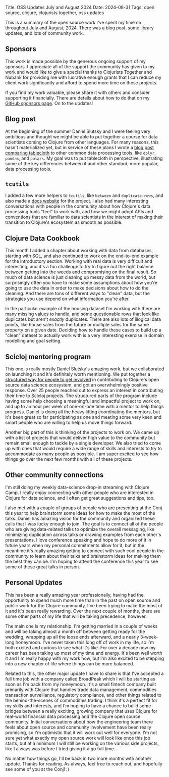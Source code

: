Title: OSS Updates July and August 2024
Date: 2024-08-31
Tags: open source, clojure, clojurists together, oss updates

This is a summary of the open source work I've spent my time on throughout July and August, 2024. There was a blog post, some library updates, and lots of community work.

## Sponsors

This work is made possible by the generous ongoing support of my sponsors. I appreciate all of the support the community has given to my work and would like to give a special thanks to Clojurists Together and Nubank for providing me with lucrative enough grants that I can reduce my client work significantly and afford to spend more time on these projects.

If you find my work valuable, please share it with others and consider supporting it financially. There are details about how to do that on my [GitHub sponsors page](https://github.com/sponsors/kiramclean). On to the updates!

## Blog post

At the beginning of the summer Daniel Slutsky and I were feeling very ambitious and thought we might be able to put together a course for data scientists coming to Clojure from other languages. For many reasons, this hasn't materialized yet, but in service of these plans I wrote a [blog post comparing tablecloth](https://codewithkira.com/2024-07-18-tablecloth-dplyr-pandas-polars.html) to other common data processing tools, like `dplyr`, `pandas`, and `polars`. My goal was to put tablecloth in perspective, illustrating some of the key differences between it and other standard, more popular, data processing tools.

## `tcutils`

I added a few more helpers to `tcutils`, like `between` and `duplicate-rows`, and also made a [docs website](https://scicloj.github.io/tcutils/) for the project. I also had many interesting conversations with people in the community about how Clojure's data processing tools "feel" to work with, and how we might adopt APIs and conventions that are familiar to data scientists in the interest of making their transition to Clojure's ecosystem as smooth as possible.

## Clojure Data Cookbook

This month I added a chapter about working with data from databases, starting with SQL, and also continued to work on the end-to-end example for the introductory section. Working with real data is very difficult and interesting, and it's a fun challenge to try to figure out the right balance between getting into the weeds and compromising on the final result. So much of data science is just cleaning up messy data from the world, but surprisingly often you have to make some assumptions about how you're going to use the data in order to make decisions about how to do the cleaning. And there are tons of different ways to "clean" data, but the strategies you use depend on what information you're after.

In the particular example of the housing dataset I'm working with there are many missing values to handle, and some questionable rows that look like duplicates but aren't _exactly_ duplicates. There are also lots of illogical data points, like house sales from the future or multiple sales for the same property on a given date. Deciding how to handle these cases to build up a "clean" dataset to actually work with is a very interesting exercise in domain modelling and goal setting.

## Scicloj mentoring program

This one is really mostly Daniel Slutsky's amazing work, but we collaborated on launching it and it's definitely worth mentioning. We put together a [structured way for people to get involved](https://scicloj.github.io/docs/community/groups/open-source-mentoring/) in contributing to Clojure's open source data science ecosystem, and got an overwhelmingly positive response. Over 25 people reached out to express an interest in contributing their time to Scicloj projects. The structured parts of the program include having some help choosing a meaningful and impactful project to work on, and up to an hour per week of one-on-one time with a mentor to help things progress. Daniel is doing all the heavy lifting coordinating the mentors, but it's been great so far participating as one and meeting some very keen and smart people who are willing to help us move things forward.

Another big part of this is thinking of the projects to work on. We came up with a list of projects that would deliver high value to the community but remain small enough to tackle by a single developer. We also tried to come up with ones that would require a wide range of skills and interests to try to accommodate as many people as possible. I am super excited to see how things go over the next few months with all of these projects.

## Other community connections

I'm still doing my weekly data-science drop-in streaming with Clojure Camp. I really enjoy connecting with other people who are interested in Clojure for data science, and I often get great suggestions and tips, too.

I also met with a couple of groups of people who are presenting at the Conj this year to help brainstorm some ideas for how to make the most of the talks. Daniel has amazing vision for the community and organized these calls that I was lucky enough to join. The goal is to connect all of the people who are giving data-related talks to optimize the overall messaging, like minimizing duplication across talks or drawing examples from each other's presentations. I love conference speaking and hope to do more of it in future years when my personal commitments allow for it, but in the meantime it's really amazing getting to connect with such cool people in the community to learn about their talks and brainstorm ideas for making them the best they can be. I'm hoping to attend the conference this year to see some of these great talks in person.


## Personal Updates

This has been a really amazing year professionally, having had the opportunity to spend much more time than in the past on open source and public work for the Clojure community. I've been trying to make the most of it and it's been really rewarding. Over the next couple of months, there are some other parts of my life that will be taking precedence, however.

The main one is my relationship. I'm getting married in a couple of weeks and will be taking almost a month off between getting ready for the wedding, wrapping up all the loose ends afterward, and a nearly 3-week-long honeymoon. I've never taken this long off of work in my life, so I'm both excited and curious to see what it's like. For over a decade now my career has been taking up most of my time and energy. It's been well worth it and I'm really happy with my work now, but I'm also excited to be stepping into a new chapter of life where things can be more balanced.

Related to this, the other major update I have to share is that I've accepted a full time job with a company called BroadPeak which I will be starting as soon as I'm back from my honeymoon. It's a small fintech company built primarily with Clojure that handles trade data management, commodities transaction surveillance, regulatory compliance, and other things related to the behind-the-scenes of commodities trading. I think it's a perfect fit for my skills and interests, and I'm hoping to have a chance to build some bridges between a really exciting, growing company that uses Clojure for real-world financial data processing and the Clojure open source community. Initial conversations about how the engineering team there feels about open source and community involvement have been really promising, so I'm optimistic that it will work out well for everyone. I'm not sure yet what exactly my open source work will look like once this job starts, but at a minimum I will still be working on the various side projects, like I always was before I tried giving it a go full time.

No matter how things go, I'll be back in two more months with another update. Thanks for reading. As always, feel free to reach out, and hopefully see some of you at the Conj! :)
